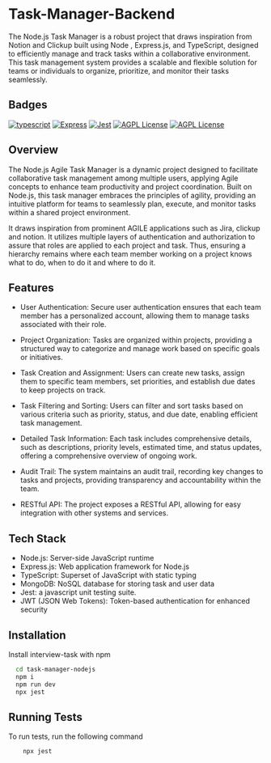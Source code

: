 
# Task-Manager-Backend

The Node.js Task Manager is a robust project that draws inspiration from Notion and Clickup built using Node , Express.js, and TypeScript, designed to efficiently manage and track tasks within a collaborative environment. This task management system provides a scalable and flexible solution for teams or individuals to organize, prioritize, and monitor their tasks seamlessly.
## Badges

[![typescript](https://img.shields.io/badge/logo-typescript-blue?logo=typescript)](https://www.typescriptlang.org/)
[![Express](https://img.shields.io/badge/logo-express-green?logo=express)](https://expressjs.com/)
[![Jest](https://img.shields.io/badge/logo-jest-red?logo=jest)](https://jestjs.io/)
[![AGPL License](https://img.shields.io/badge/logo-mongoose-green?logo=mongoose)](http://www.gnu.org/licenses/agpl-3.0)
[![AGPL License](https://img.shields.io/badge/logo-mongodb-green?logo=mongodb)](http://www.gnu.org/licenses/agpl-3.0)


## Overview

The Node.js Agile Task Manager is a dynamic project designed to facilitate collaborative task management among multiple users, applying Agile concepts to enhance team productivity and project coordination. Built on Node.js, this task manager embraces the principles of agility, providing an intuitive platform for teams to seamlessly plan, execute, and monitor tasks within a shared project environment.

 It draws inspiration from prominent AGILE applications such as Jira, clickup and notion. It utilizes multiple layers of authentication and authorization to assure that roles are applied to each project and task. Thus, ensuring a hierarchy remains where each team member working on a project knows what to do, when to do it and where to do it.
## Features

- User Authentication: Secure user authentication ensures that each team member has a personalized account, allowing them to manage tasks associated with their role.

- Project Organization: Tasks are organized within projects, providing a structured way to categorize and manage work based on specific goals or initiatives.

- Task Creation and Assignment: Users can create new tasks, assign them to specific team members, set priorities, and establish due dates to keep projects on track.

- Task Filtering and Sorting: Users can filter and sort tasks based on various criteria such as priority, status, and due date, enabling efficient task management.

- Detailed Task Information: Each task includes comprehensive details, such as descriptions, priority levels, estimated time, and status updates, offering a comprehensive overview of ongoing work.

- Audit Trail: The system maintains an audit trail, recording key changes to tasks and projects, providing transparency and accountability within the team.

- RESTful API: The project exposes a RESTful API, allowing for easy integration with other systems and services.


## Tech Stack

* Node.js: Server-side JavaScript runtime
* Express.js: Web application framework for Node.js
* TypeScript: Superset of JavaScript with static typing
* MongoDB: NoSQL database for storing task and user data
* Jest: a javascript unit testing suite.
* JWT (JSON Web Tokens): Token-based authentication for enhanced security


## Installation

Install interview-task with npm

```bash
  cd task-manager-nodejs
  npm i
  npm run dev
  npx jest 
```
    
## Running Tests

To run tests, run the following command

```bash
    npx jest
```

